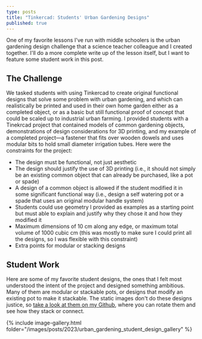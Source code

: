 ```yaml
---
type: posts
title: "Tinkercad: Students' Urban Gardening Designs"
published: true
---
```


One of my favorite lessons I've run with middle schoolers is the urban gardening design challenge that a science teacher colleague and I created together. I'll do a more complete write up of the lesson itself, but I want to feature some student work in this post.

## The Challenge
We tasked students with using Tinkercad to create original functional designs that solve some problem with urban gardening, and which can realistically be printed and used in their own home garden either as a completed object, or as a basic but still functional proof of concept that could be scaled up to industrial urban farming. I provided students with a Tinekrcad project that contained models of common gardening objects, demonstrations of design considerations for 3D printing, and my example of a completed project—a fastener that fits over wooden dowels and uses modular bits to hold small diameter irrigation tubes. Here were the constraints for the project:
- The design must be functional, not just aesthetic
- The design should justify the use of 3D printing (i.e., it should not simply be an existing common object that can already be purchased, like a pot or spade)
- A design of a common object is allowed if the student modified it in some significant functional way (i.e., design a self watering pot or a spade that uses an original modular handle system)
- Students could use geometry I provided as examples as a starting point but must able to explain and justify why they chose it and how they modified it
- Maximum dimensions of 10 cm along any edge, or maximum total volume of 1000 cubic cm (this was mostly to make sure I could print all the designs, so I was flexible with this constraint)
- Extra points for modular or stacking designs

## Student Work
Here are some of my favorite student designs, the ones that I felt most understood the intent of the project and designed something ambitious. Many of them are modular or stackable pots, or designs that modify an existing pot to make it stackable. The static images don't do these designs justice, so [take a look at them on my Github](https://github.com/jessekirdahy/jkirdahy.com/tree/main/stls/posts/2023/urban_gardening_student_designs), where you can rotate them and see how they stack or connect.

{% include image-gallery.html folder="/images/posts/2023/urban_gardening_student_design_gallery" %}